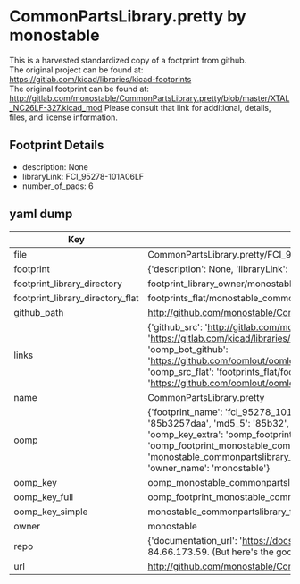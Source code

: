 # CommonPartsLibrary.pretty by monostable  
This is a harvested standardized copy of a footprint from github.  
The original project can be found at:  
https://gitlab.com/kicad/libraries/kicad-footprints  
The original footprint can be found at:
http://gitlab.com/monostable/CommonPartsLibrary.pretty/blob/master/XTAL_NC26LF-327.kicad_mod
Please consult that link for additional, details, files, and license information.  
## Footprint Details
* description: None  
* libraryLink: FCI_95278-101A06LF  
* number_of_pads: 6  
## yaml dump  
| Key | Value |  
| --- | --- |  
| file | CommonPartsLibrary.pretty/FCI_95278-101A06LF.kicad_mod |  
| footprint | {'description': None, 'libraryLink': 'FCI_95278-101A06LF', 'number_of_pads': 6} |  
| footprint_library_directory | footprint_library_owner/monostable_CommonPartsLibrary.pretty |  
| footprint_library_directory_flat | footprints_flat/monostable_commonpartslibrary_fci_95278_101a06lf/working |  
| github_path | http://github.com/monostable/CommonPartsLibrary.pretty/blob/master/FCI_95278-101A06LF.kicad_mod |  
| links | {'github_src': 'http://gitlab.com/monostable/CommonPartsLibrary.pretty/blob/master/XTAL_NC26LF-327.kicad_mod', 'github_src_repo': 'https://gitlab.com/kicad/libraries/kicad-footprints', 'oomp_bot': 'footprints/monostable_commonpartslibrary_fci_95278_101a06lf/working', 'oomp_bot_github': 'https://github.com/oomlout/oomlout_oomp_footprint_bot/tree/main/footprints/monostable_commonpartslibrary_fci_95278_101a06lf/working', 'oomp_src_flat': 'footprints_flat/footprints_flat/monostable_commonpartslibrary_fci_95278_101a06lf/working', 'oomp_src_flat_github': 'https://github.com/oomlout/oomlout_oomp_footprint_src/tree/main/footprints_flat/monostable_commonpartslibrary_fci_95278_101a06lf/working'} |  
| name | CommonPartsLibrary.pretty |  
| oomp | {'footprint_name': 'fci_95278_101a06lf', 'library_name': 'commonpartslibrary', 'md5': '85b3257daa59722e3c4ca8f24ce0213d', 'md5_10': '85b3257daa', 'md5_5': '85b32', 'md5_6': '85b325', 'oomp_key': 'oomp_monostable_commonpartslibrary_fci_95278_101a06lf', 'oomp_key_extra': 'oomp_footprint_monostable_commonpartslibrary_fci_95278_101a06lf', 'oomp_key_full': 'oomp_footprint_monostable_commonpartslibrary_fci_95278_101a06lf_85b325', 'oomp_key_simple': 'monostable_commonpartslibrary_fci_95278_101a06lf', 'original_filename': 'CommonPartsLibrary.pretty/FCI_95278-101A06LF.kicad_mod', 'owner_name': 'monostable'} |  
| oomp_key | oomp_monostable_commonpartslibrary_fci_95278_101a06lf |  
| oomp_key_full | oomp_footprint_monostable_commonpartslibrary_fci_95278_101a06lf |  
| oomp_key_simple | monostable_commonpartslibrary_fci_95278_101a06lf |  
| owner | monostable |  
| repo | {'documentation_url': 'https://docs.github.com/rest/overview/resources-in-the-rest-api#rate-limiting', 'message': "API rate limit exceeded for 84.66.173.59. (But here's the good news: Authenticated requests get a higher rate limit. Check out the documentation for more details.)"} |  
| url | http://github.com/monostable/CommonPartsLibrary.pretty |  

